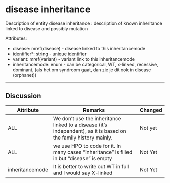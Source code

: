 # disease inheritance #

Description of entity disease inheritance : description of known inheritance linked to disease and possibly mutation

Attributes:
*	disease: mref(disease) - disease linked to this inheritancemode
*	identifier*: string - unique identifier
*	variant: mref(variant) - variant link to this inheritancemode
*	inheritancemode: enum - can be categorical, WT, x-linked, recessive, dominant, (als het om syndroom gaat, dan zie je dit ook in disease (orphanet))


---

## Discussion ##


| Attribute | Remarks    | Changed  |
| ---------- | ------------ | ---------- |
| ALL | We don’t use the inheritance linked to a disease (it’s independent), as it is based on the family history mainly. | Not yet |
| ALL | we use HPO to code for it. In many cases “inheritance” is filled in but “disease” is empty | Not Yet |
| inheritancemode | It is better to write out WT in full and I would say X-linked | Not Yet |
